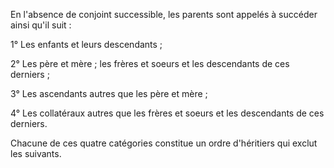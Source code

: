 En l'absence de conjoint successible, les parents sont appelés à succéder ainsi qu'il suit :

1° Les enfants et leurs descendants ;

2° Les père et mère ; les frères et soeurs et les descendants de ces derniers ;

3° Les ascendants autres que les père et mère ;

4° Les collatéraux autres que les frères et soeurs et les descendants de ces derniers.

Chacune de ces quatre catégories constitue un ordre d'héritiers qui exclut les suivants.
